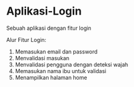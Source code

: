 # Aplikasi-Login
Sebuah aplikasi dengan fitur login

Alur Fitur Login:
1. Memasukan email dan password
2. Menvalidasi masukan
3. Menvalidasi pengguna dengan deteksi wajah
4. Memasukan nama ibu untuk validasi
5. Menampilkan halaman home
